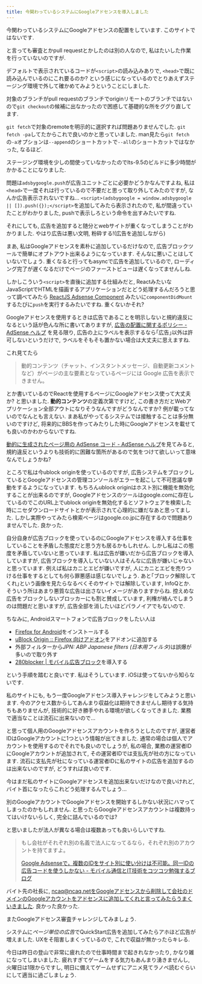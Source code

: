 ```yaml
---
title: 今関わっているシステムにGoogleアドセンスを導入しました
---
```


今関わっているシステムにGoogleアドセンスの配置をしています.
このサイトではないです.

と言っても審査とかpull requestとかしたのは別の人なので,
私はたいした作業を行っていないのですが.

デフォルトで表示されているコードが`<script>`の読み込みありで,
`<head>`で既に読み込んでいるのにこれ要るのか?
という感じになっているのでとりあえずステージング環境で外して確かめてみようということにしました.

対象のブランチがpull requestのブランチでoriginリモートのブランチではないので`git checkout`の候補に出なかったので困惑して基礎的な所をググり直してます.

`git fetch`で対象のremoteを明示的に選択すれば問題ありませんでした.
`git fetch -pa`してたからこれで良いのかと思っていました.
man見たら`git fetch`の`-a`オプションは`--append`のショートカットで`--all`のショートカットではなかった,
なるほど.

ステージング環境を少しの間使っていなかったのでlts-9.5のビルドに多少時間がかかることになりました.

問題は`adsbygoogle.push`が広告ユニットごとに必要かどうかなんですよね,
私は`<head>`で一度それは行っているので不要だと思って取り外してみたのですが,
なんか広告表示されないですね…
`<script>(adsbygoogle = window.adsbygoogle || []).push({});</script>`を追加してみたら表示されたので,
私が間違っていたことがわかりました,
pushで表示しろという命令を出すみたいですね.

それにしても,
広告を追加すると随分とwebサイトが重くなってしまうことがわかりました.
やはり広告は悪い文明,
粉砕する!(広告を追加しながら)

まあ,
私はGoogleアドセンスを素朴に追加しているだけなので,
広告ブロックツールで簡単にオプトアウト出来るようになっています.
そんなに悪いことはしていないでしょう.
重くなると行ってもasyncで広告を追加しているので,
ローディング完了が遅くなるだけでページのファーストビューは遅くなってませんしね.

しかしこういう`<script>`を直後に追加する仕組みだと,
ReactみたいなJavaScriptでHTMLを描画するアプリケーションだとどう処理するんだろうと思って調べてみたら
[ReactJS Adsense Component](https://blog.chendry.org/2015/07/20/reactjs-adsense-component.html)
みたいに`componentDidMount`するたびに`push`を実行するみたいですね.
重くないかそれ?

Googleアドセンスを使用するときは広告であることを明示しないと規約違反になるという話が色んな所に書いてありますが,
[広告の配置に関するポリシー - AdSense ヘルプ](https://support.google.com/adsense/answer/1346295?hl=ja&vid=0-928294922705-1507532272354)
を見る限り,
広告の上にラベルを表示するなら｢広告｣以外は許可しないというだけで,
ラベルをそもそも置かない場合は大丈夫に思えますね.

これ見てたら

> 動的コンテンツ（チャット、インスタントメッセージ、自動更新コメントなど）がページの主な要素となっているページには Google 広告を表示できません。

とか書いているのでReactを使用するページにGoogleアドセンス使って大丈夫か?
と思いました.
**動的コンテンツ**の定義次第ですけど,
この書き方だとWebアプリケーション全部アウトになりそうなんですがどうなんですか?
例が載ってないのでなんとも言えない.
まあ私がやってるシステムでは接触することは多分無いのですけど,
将来的にBBSを作ってみたりした時にGoogleアドセンスを載せても良いのかわからないですね.

[動的に生成されたページ用の AdSense コード - AdSense ヘルプ](https://support.google.com/adsense/answer/2806011?hl=ja)を見てみると,
規約違反というよりも技術的に困難な箇所があるので気をつけて欲しいって意味なんでしょうかね?

ところで私は今ublock originを使っているのですが,
広告システムをブロックしているとGoogleアドセンスの管理コンソールがエラーを起こして不可思議な挙動をするようになっています.
もちろんublock originはホスト別に機能を無効化することが出来るのですが,
Googleアドセンスのツールはgoogle.comに存在しているのでこのURL上でublock originを無効化するとソフトウェアを検索した時にニセダウンロードサイトとかが表示されて心理的に嫌だなあと思ってました.
しかし実際やってみたら検索ページはgoogle.co.jpに存在するので問題ありませんでした.
良かった.

自分自身が広告ブロックを使っているのにGoogleアドセンスを導入する仕事をしていることを矛盾した態度だと思う方も居るかもしれせん.
しかし私はこの態度を矛盾していないと思っています.
私は広告が嫌いだから広告ブロックを導入していますが,
広告ブロックを導入していない人はそんなに広告が嫌いじゃないと思っています.
例えば私はカニとエビが嫌いですが,
人にカニとエビを売りつける仕事をするとしても何ら罪悪感は感じないでしょう.
あと｢ブロック解除してくれ｣という画像を見たらなるべくそのサイトでは解除しています,
InfoQとか.
そういう所はあまり悪質な広告は出さないイメージがありますからね.
控えめな広告をブロックしないブロッカーにも割と賛成しています,
利権が絡んでしまうのは問題だと思いますが,
広告全部を消したいほどパラノイアでもないので.

ちなみに,
Androidスマートフォンで広告ブロックをしたい人は

* [Firefox for Android](https://www.mozilla.org/ja/firefox/android/)をインストールする
* [uBlock Origin :: Firefox 向けアドオン](https://addons.mozilla.org/ja/firefox/addon/ublock-origin/)をアドオンに追加する
* 外部フィルターから*JPN: ABP Japanese filters (日本用フィルタ)*​は誤爆が多いので取り外す
* [280blocker | モバイル広告ブロック](https://280blocker.net/)を導入する

という手順を踏むと良いです.
私はそうしています.
iOSは使ってないから知らないです.

私のサイトにも,
もう一度Googleアドセンス導入チャレンジをしてみようと思います.
今のアクセス数からしてあんまり収益化は期待できませんし期待する気持ちもありませんが,
技術的に好き勝手やれる環境が欲しくなってきました.
業務で適当なことは流石に出来ないので…

と思って個人用のGoogleアドセンスアカウントを作ろうとしたのですが,
運営者IDはGoogleアカウントに1つという情報が出てきました.
通常の場合は個人でアカウントを使用するのでそれでも良いのでしょうが,
私の場合,
業務の運営者IDにGoogleアカウントが追加されて,
その運営者IDでは支払先が社の方になっています.
流石に支払先が社になっている運営者IDに私のサイトの広告を追加するのは出来ないのですが,
どうすれば良いのです.

今はまだ私のサイトにGoogleアドセンスを追加出来ないだけなので良いけれど,
バイト首になったらこれどう処理するんでしょう…

別のGoogleアカウントでGoogleアドセンスを開始するしかない状況にハマってしまったのかもしれません.
と思ったらGoogleアドセンスアカウントは複数持ってはいけないらしく,
完全に詰んでいるのでは?

と思いましたが法人が異なる場合は複数あっても良いらしいですね.

> もし会社がそれぞれ別の名義で法人になってるなら，それぞれ別のアカウントを持てますよ。
>
> [Google Adsenseで，複数のIDをサイト別に使い分けは不可能。同一IDの広告コードを使うしかない - モバイル通信とIT技術をコツコツ勉強するブログ](http://computer-technology.hateblo.jp/entry/20140505/p4)

バイト先の社長に,
ncaq@ncaq.netをGoogleアドセンスから削除して会社のドメインのGoogleアカウントをアドセンスに追加してくれと言ってみたらうまくいきました.
良かった良かった.

またGoogleアドセンス審査チャレンジしてみましょう.

システムに*ページ単位の広告*でQuickStart広告を追加してみたらアホほど広告が増えました.
UXをそ阻害しまくっているので,
これで収益が無かったらキレる.

今日は昨日の登山で非常に疲れたので仕事時間まで起きれなかったり,
かなり雑になってしまいました.
疲れすぎてゲームをする気力もあんまり湧きませんし,
火曜日は1限からですし,
明日に備えてゲームせずにアニメ見てラノベ読むぐらいにして適当に過ごしましょう.
